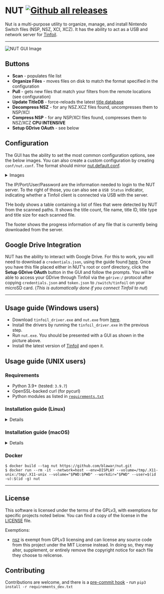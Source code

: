 # NUT [![Github all releases](https://img.shields.io/github/downloads/blawar/nut/total.svg)](https://GitHub.com/blawar/nut/releases/)

Nut is a multi-purpose utility to organize, manage, and install Nintendo Switch files (NSP, NSZ, XCI, XCZ).
It has the ability to act as a USB and network server for [Tinfoil](https://tinfoil.io/Download#download).

------

![NUT GUI Image](./images/gui_files.jpg)


## Buttons
 - **Scan** - populates file list
 - **Organize Files** - moves files on disk to match the format specified in the configuration
 - **Pull** - gets new files that match your filters from the remote locations (see configuration)
 - **Update TitleDB** - force-reloads the latest [title database](https://github.com/blawar/titledb)
 - **Decompress NSZ** - for any NSZ.XCZ files found, uncompresses them to NSP/XCI
 - **Compress NSP** - for any NSP/XCI files found, compresses them to NSZ/XCZ **CPU INTENSIVE**
 - **Setup GDrive OAuth** - see below

## Configuration

The GUI has the ability to set the most common configuration options, see the below images. You can also create a custom configuration by creating `conf/nut.conf`. The format should mirror [nut.default.conf](https://github.com/blawar/nut/blob/master/conf/nut.default.conf).

<details>
<summary>Images</summary>

![Filters](./images/gui_filters.jpg)
![Local Paths](./images/gui_scan1.jpg)
![Local Scan](./images/gui_scan1.jpg)
![Remote Scan](./images/gui_scan2.jpg)
</details>

The IP/Port/User/Password are the information needed to login to the NUT server. To the right of those, you can also see a `USB Status` indicator, indicating whether a Tinfoil client is connected via USB with the server.

THe body shows a table containing a list of files that were detected by NUT from the scanned paths. It shows the title count, file name, title ID, title type and title size for each scanned file.

The footer shows the progress information of any file that is currently being downloaded from the server.

## Google Drive Integration
NUT has the ability to interact with Google Drive. For this to work, you will need to download a `credentials.json`, using the guide found [here](https://developers.google.com/workspace/guides/create-credentials). Once you have this file placed either in NUT's root or conf directory, click the **Setup GDrive OAuth** button in the GUI and follow the prompts. You will be able to access your GDrive through Tinfoil via the `gdrive:/` protocol after copying `credentials.json` and `token.json` to `/switch/tinfoil` on your microSD card. (*This is automatically done if you connect Tinfoil to nut*)

------

## Usage guide (Windows users)
* Download `tinfoil_driver.exe` and `nut.exe` from [here](https://github.com/blawar/nut/releases/latest).
* Install the drivers by running the `tinfoil_driver.exe` in the previous step.
* Run `nut.exe`. You should be presented with a GUI as shown in the picture above.
* Install the latest version of [Tinfoil](https://tinfoil.io/Download#download) and open it.


## Usage guide (UNIX users)

### Requirements
* Python 3.9+ (tested: `3.9.7`)
* OpenSSL-backed curl (for pycurl)
* Python modules as listed in [`requirements.txt`](requirements.txt)

### Installation guide (Linux)

<details>
<summary>Details</summary>

* Install Python 3.9+ from your preferred package manager, along with the `libusb`, `python3-pip` & `python3-pyqt5` packages
* Install `curl` with the openssl backend - install `libssl-dev` (ie, `apt install libssl-dev libcurl4-openssl-dev`)
* Clone this repository to desired directory and change your working directory to the cloned repository
* Install the PIP modules with the following command `pip3 install -r requirements.txt`. If you previously tried installing pycurl and get the error `libcurl link-time ssl backend (openssl) is different from compile-time ssl backend (none/other)`, uninstall it, make sure to follow step 2 again (installing curl with the openssl backend), and `pip3 install pycurl --no-cache-dir`
* Add the following code snippet to `/etc/udev/rules.d/99-switch.rules` using your favorite editor and reload (`udevadm control --reload`). Note: you may need to *Disable MTP* within Tinfoil and replace the group user with another that exists on your system. (based on [this comment](https://github.com/blawar/nut/issues/284#issuecomment-866059890))
```
SUBSYSTEM=="usb", ATTRS{idVendor}=="057e", ATTRS{idProduct}=="3000", GROUP="plugdev"
SUBSYSTEM=="usb", ATTRS{idVendor}=="16c0", ATTRS{idProduct}=="27e2", GROUP="plugdev"
```
* Run `python3 nut_gui.py` to launch the application. (`python3 nut.py` for CLI)
</details>

### Installation guide (macOS)

<details>
<summary>Details</summary>

* Install Python 3.9 and PyQt5 via Homebrew (`brew install python@3.9 pyqt@5`)
* Install pyenv: [pyenv](https://github.com/pyenv/pyenv) + [pyenv-virtualenv](https://github.com/pyenv/pyenv-virtualenv) (`brew install pyenv pyenv-virtualenv`)
* Setup `pyenv` in your shell (follow instructions from `pyenv init`)
* Install `libusb` (`brew install libusb`)
* Install `curl` with the openssl backend (`brew uninstall --ignore-dependencies curl && brew install curl`)
* Install Python 3.9.7 with pyenv and set it as the default (`pyenv install 3.9.7 && pyenv global 3.9.7`)
* Load the system python's site-packages via pyenv's python. This is required to use PyQT5 from Homebrew.
  - Get the Homebrew Python site-packages path (via `brew info python@3.9`).
  - Add it to the load path of your pyenv's Python install (cd `pyenv root`).
  - To do this, go to the site packages directory of your pyenv install (ie. `$HOME/.pyenv/versions/3.9.7/lib/python3.9/site-packages`) and create an file named `homebrew.pth` containing the path for Homebrew Python's site packages directory (ie. `/opt/homebrew/lib/python3.9/site-packages`)
  - For example, for M1, it would be: `cd $HOME/.pyenv/versions/3.9.7/lib/python3.9/site-packages && echo "/opt/homebrew/lib/python3.9/site-packages" >> homebrew.pth`
* Clone this repository to desired directory and change your working directory to the cloned repository
* Create a virtualenv and activate it. Note that your python path will be different if not on M1. (`pyenv virtualenv --system-site-packages --python=/opt/homebrew/bin/python3.9 nut && source activate nut`)
* Install wheel (`pip install wheel`)
* Install pycurl using the below commands for respective CPU archs:
  * on M1:
    ```
    env PYCURL_SSL_LIBRARY=openssl LDFLAGS="-L/opt/homebrew/opt/openssl@3/lib" CPPFLAGS="-I/opt/homebrew/opt/openssl@3/include" pip install --no-cache-dir --compile --ignore-installed pycurl
    ```
  * on Intel:
    ```
    PYCURL_SSL_LIBRARY=openssl LDFLAGS="-L/usr/local/opt/openssl/lib" CPPFLAGS="-I/usr/local/opt/openssl/include" pip install pycurl --compile --no-cache-dir
    ```
* Install all other dependencies (`pip install -r requirements.txt`)
* Run `python nut.py` for CLI. Run `python3 nut_gui.py` to launch the application (this will *only* work if PyQT from Homebrew was succesfully installed via directions above)

Troubleshooting:
* If you get an error about `ImportError: cannot import name 'soft_unicode' from 'markupsafe'`, downgrade `markupsafe` to version 2.0.1 manually (`pip install markupsafe==2.0.1`)

</details>

### Docker

```console
$ docker build --tag nut https://github.com/blawar/nut.git
$ docker run --rm -it --network=host --env=DISPLAY --volume=/tmp/.X11-unix:/tmp/.X11-unix --volume="$PWD:$PWD" --workdir="$PWD" --user=$(id -u):$(id -g) nut
```

------

## License
This software is licensed under the terms of the GPLv3, with exemptions for specific projects noted below.
You can find a copy of the license in the [LICENSE](./LICENSE) file.

Exemptions:
* [nsz](https://github.com/nicoboss/nsz) is exempt from GPLv3 licensing and can license any source code from this project under the MIT License instead. In doing so, they may alter, supplement, or entirely remove the copyright notice for each file they choose to relicense.

## Contributing

Contributions are welcome, and there is a [pre-commit hook](https://pre-commit.com/#install) - run `pip3 install -r requirements_dev.txt`
